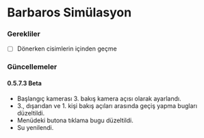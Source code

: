 # Barbaros Simülasyon

### Gerekliler
- [ ] Dönerken cisimlerin içinden geçme

### Güncellemeler

#### 0.5.7.3 Beta
- Başlangıç kamerası 3. bakış kamera açısı olarak ayarlandı.
- 3., dışarıdan ve 1. kişi bakış açıları arasında geçiş yapma bugları düzeltildi.
- Menüdeki butona tıklama bugu düzeltildi.
- Su yenilendi.
